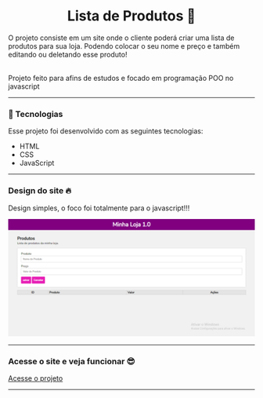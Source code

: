 
<h1 align="center">Lista de Produtos 📜 </h1>

<p>O projeto consiste em um site onde o cliente poderá criar uma lista de produtos para sua loja. Podendo colocar o seu nome e preço e também editando ou deletando esse produto!</p>
<br>
Projeto feito para afins de estudos e focado em programação POO no javascript
<hr>

### 🚀 Tecnologias

Esse projeto foi desenvolvido com as seguintes tecnologias:

- HTML 
- CSS
- JavaScript 
<hr>

### Design do site 🔥
<p>Design simples, o foco foi totalmente para o javascript!!!<p>

![Alt text](<tela do site.png>)
<hr>

### Acesse o site e veja funcionar 😎
<a href="https://gabriell0610.github.io/ListaDeProdutos/" target="_blank">Acesse o projeto</a>
<hr>









